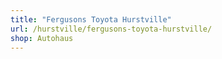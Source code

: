 ```yaml
---
title: "Fergusons Toyota Hurstville"
url: /hurstville/fergusons-toyota-hurstville/
shop: Autohaus
---
```

